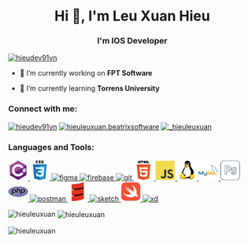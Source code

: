 <h1 align="center">Hi 👋, I'm Leu Xuan Hieu</h1>
<h3 align="center">I'm IOS Developer</h3>

<p align="left"> <a href="https://twitter.com/hieudev91vn" target="blank"><img src="https://img.shields.io/twitter/follow/hieudev91vn?logo=twitter&style=for-the-badge" alt="hieudev91vn" /></a> </p>

- 🔭 I’m currently working on **FPT Software**

- 🌱 I’m currently learning **Torrens University**

<h3 align="left">Connect with me:</h3>
<p align="left">
<a href="https://twitter.com/hieudev91vn" target="blank"><img align="center" src="https://cdn.jsdelivr.net/npm/simple-icons@3.0.1/icons/twitter.svg" alt="hieudev91vn" height="30" width="40" /></a>
<a href="https://fb.com/hieuleuxuan.beatrixsoftware" target="blank"><img align="center" src="https://cdn.jsdelivr.net/npm/simple-icons@3.0.1/icons/facebook.svg" alt="hieuleuxuan.beatrixsoftware" height="30" width="40" /></a>
<a href="https://instagram.com/_hieuleuxuan" target="blank"><img align="center" src="https://cdn.jsdelivr.net/npm/simple-icons@3.0.1/icons/instagram.svg" alt="_hieuleuxuan" height="30" width="40" /></a>
</p>

<h3 align="left">Languages and Tools:</h3>
<p align="left"> <a href="https://www.w3schools.com/cs/" target="_blank"> <img src="https://raw.githubusercontent.com/devicons/devicon/master/icons/csharp/csharp-original.svg" alt="csharp" width="40" height="40"/> </a> <a href="https://www.w3schools.com/css/" target="_blank"> <img src="https://raw.githubusercontent.com/devicons/devicon/master/icons/css3/css3-original-wordmark.svg" alt="css3" width="40" height="40"/> </a> <a href="https://www.figma.com/" target="_blank"> <img src="https://www.vectorlogo.zone/logos/figma/figma-icon.svg" alt="figma" width="40" height="40"/> </a> <a href="https://firebase.google.com/" target="_blank"> <img src="https://www.vectorlogo.zone/logos/firebase/firebase-icon.svg" alt="firebase" width="40" height="40"/> </a> <a href="https://git-scm.com/" target="_blank"> <img src="https://www.vectorlogo.zone/logos/git-scm/git-scm-icon.svg" alt="git" width="40" height="40"/> </a> <a href="https://www.w3.org/html/" target="_blank"> <img src="https://raw.githubusercontent.com/devicons/devicon/master/icons/html5/html5-original-wordmark.svg" alt="html5" width="40" height="40"/> </a> <a href="https://developer.mozilla.org/en-US/docs/Web/JavaScript" target="_blank"> <img src="https://raw.githubusercontent.com/devicons/devicon/master/icons/javascript/javascript-original.svg" alt="javascript" width="40" height="40"/> </a> <a href="https://www.linux.org/" target="_blank"> <img src="https://raw.githubusercontent.com/devicons/devicon/master/icons/linux/linux-original.svg" alt="linux" width="40" height="40"/> </a> <a href="https://www.mysql.com/" target="_blank"> <img src="https://raw.githubusercontent.com/devicons/devicon/master/icons/mysql/mysql-original-wordmark.svg" alt="mysql" width="40" height="40"/> </a> <a href="https://www.photoshop.com/en" target="_blank"> <img src="https://raw.githubusercontent.com/devicons/devicon/master/icons/photoshop/photoshop-line.svg" alt="photoshop" width="40" height="40"/> </a> <a href="https://www.php.net" target="_blank"> <img src="https://raw.githubusercontent.com/devicons/devicon/master/icons/php/php-original.svg" alt="php" width="40" height="40"/> </a> <a href="https://postman.com" target="_blank"> <img src="https://www.vectorlogo.zone/logos/getpostman/getpostman-icon.svg" alt="postman" width="40" height="40"/> </a> <a href="https://www.scala-lang.org" target="_blank"> <img src="https://raw.githubusercontent.com/devicons/devicon/master/icons/scala/scala-original.svg" alt="scala" width="40" height="40"/> </a> <a href="https://www.sketch.com/" target="_blank"> <img src="https://www.vectorlogo.zone/logos/sketchapp/sketchapp-icon.svg" alt="sketch" width="40" height="40"/> </a> <a href="https://developer.apple.com/swift/" target="_blank"> <img src="https://raw.githubusercontent.com/devicons/devicon/master/icons/swift/swift-original.svg" alt="swift" width="40" height="40"/> </a> <a href="https://www.adobe.com/products/xd.html" target="_blank"> <img src="https://cdn.worldvectorlogo.com/logos/adobe-xd.svg" alt="xd" width="40" height="40"/> </a> </p>

<p><img align="left" src="https://github-readme-stats.vercel.app/api/top-langs?username=hieuleuxuan&show_icons=true&locale=en&layout=compact" alt="hieuleuxuan" /></p>

<p>&nbsp;<img align="center" src="https://github-readme-stats.vercel.app/api?username=hieuleuxuan&show_icons=true&locale=en" alt="hieuleuxuan" /></p>

<p><img align="center" src="https://github-readme-streak-stats.herokuapp.com/?user=hieuleuxuan&" alt="hieuleuxuan" /></p>

